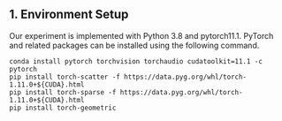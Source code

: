 ## 1. Environment Setup
Our experiment is implemented with Python 3.8 and pytorch11.1. PyTorch and related packages can be installed using the following command.
```
conda install pytorch torchvision torchaudio cudatoolkit=11.1 -c pytorch
pip install torch-scatter -f https://data.pyg.org/whl/torch-1.11.0+${CUDA}.html
pip install torch-sparse -f https://data.pyg.org/whl/torch-1.11.0+${CUDA}.html
pip install torch-geometric
```
